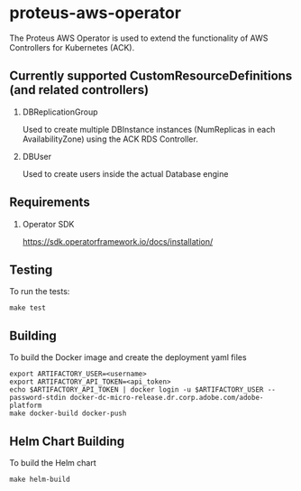 proteus-aws-operator
====================

The Proteus AWS Operator is used to extend the functionality of AWS Controllers for Kubernetes (ACK).

Currently supported CustomResourceDefinitions (and related controllers)
-----------------------------------------------------------------------

1. DBReplicationGroup

    Used to create multiple DBInstance instances (NumReplicas in each AvailabilityZone) using the ACK RDS Controller.

1. DBUser

    Used to create users inside the actual Database engine

Requirements
------------

1. Operator SDK

	https://sdk.operatorframework.io/docs/installation/


Testing
-------

To run the tests:

	make test


Building
--------
To build the Docker image and create the deployment yaml files

	export ARTIFACTORY_USER=<username>
	export ARTIFACTORY_API_TOKEN=<api_token>
	echo $ARTIFACTORY_API_TOKEN | docker login -u $ARTIFACTORY_USER --password-stdin docker-dc-micro-release.dr.corp.adobe.com/adobe-platform
	make docker-build docker-push

Helm Chart Building
-------------------
To build the Helm chart

	make helm-build
